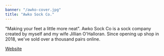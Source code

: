 ```yaml
---
banner: "/awko-cover.jpg"
title: "Awko Sock Co."
---
```


"Making your feet a little more neat". Awko Sock Co is a sock company created by myself and my wife Jillian O'Halloran. Since opening up shop in 2018, we've sold over a thousand pairs online.

[Website](https://awkosock.com/)
